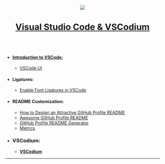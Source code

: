 <p align="center">
      <a href="https://skillicons.dev">
      <img src="https://skillicons.dev/icons?i=vscode,vscodium" />
</p>
<h1 align="center">Visual Studio Code & VSCodium</h1>
</br>
</br>

        
- #### Introduction to VSCode:
  - [VSCode UI](https://code.visualstudio.com/docs/getstarted/userinterface)

- #### Ligatures:
  -  [Enable Font Ligatures in VSCode](https://worldofzero.com/posts/enable-font-ligatures-vscode/)

- #### README Customization:
    - [How to Design an Attractive GitHub Profile README](https://bootcamp.uxdesign.cc/how-to-design-an-attractive-github-profile-readme-3618d6c53783)
    - [Awesome GitHub Profile README](https://github.com/abhisheknaiidu/awesome-github-profile-readme)
    - [GitHub Profile README Generator](https://rahuldkjain.github.io/gh-profile-readme-generator/)
    - [Metrics](https://github.com/lowlighter/metrics)
    
- ### VSCodium:
  - **[VSCodium](https://vscodium.com/#intro)**

---

